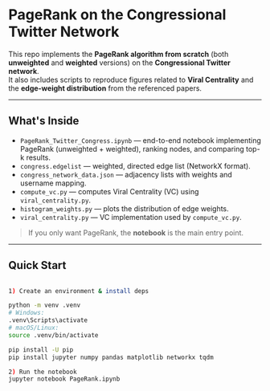 # PageRank on the Congressional Twitter Network

This repo implements the **PageRank algorithm from scratch** (both **unweighted** and **weighted** versions) on the **Congressional Twitter network**.  
It also includes scripts to reproduce figures related to **Viral Centrality** and the **edge-weight distribution** from the referenced papers.

---

## What's Inside

- `PageRank_Twitter_Congress.ipynb` — end-to-end notebook implementing PageRank (unweighted + weighted), ranking nodes, and comparing top-k results.
- `congress.edgelist` — weighted, directed edge list (NetworkX format).
- `congress_network_data.json` — adjacency lists with weights and username mapping.
- `compute_vc.py` — computes Viral Centrality (VC) using `viral_centrality.py`.
- `histogram_weights.py` — plots the distribution of edge weights.
- `viral_centrality.py` — VC implementation used by `compute_vc.py`.

> If you only want PageRank, the **notebook** is the main entry point.

---

## Quick Start
```bash

1) Create an environment & install deps

python -m venv .venv
# Windows:
.venv\Scripts\activate
# macOS/Linux:
source .venv/bin/activate

pip install -U pip
pip install jupyter numpy pandas matplotlib networkx tqdm

2) Run the notebook
jupyter notebook PageRank.ipynb


